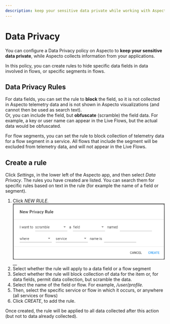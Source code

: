 ```yaml
---
description: keep your sensitive data private while working with Aspecto
---
```


# Data Privacy

You can configure a Data Privacy policy on Aspecto to **keep your sensitive data private**, while Aspecto collects information from your applications.

In this policy, you can create rules to hide specific data fields in data involved in flows, or specific segments in flows.

## Data Privacy Rules

For data fields, you can set the rule to **block** the field, so it is not collected in Aspecto telemetry data and is not shown in Aspecto visualizations \(and cannot then be used as search text\).   
Or, you can include the field, but **obfuscate** \(scramble\) the field data. For example, a key or user name can appear in the Live Flows,  but the actual data would be obfuscated.

For flow segments, you can set the rule to block collection of telemetry data for a flow segment in a service.  All flows that include the segment will be excluded from telemetry data, and will not appear in the Live Flows.

## Create a rule

Click _Settings_, in the lower left of the Aspecto app, and then select _Data Privacy_. The rules you have created are listed. You can search them for specific rules based on text in the rule \(for example the name of a field or segment\).

1. Click _NEW RULE._ ![](../.gitbook/assets/2020-11-26-12_10_56-aspecto-data-privacy-new-rule.png)  __  
2. Select whether the rule will apply to a data field or a flow segment
3. Select whether the rule will block collection of data for the item or, for data fields, permit data collection,  but scramble the data.
4. Select the name of the field or flow. For example, _/user/profile._
5. Then, select the specific service or flow in which it occurs, or anywhere \(all services or flows\)
6. Click _CREATE_, to add the rule.

Once created,  the rule will be applied to all data collected after this action \(but not to data already collected\).



 


